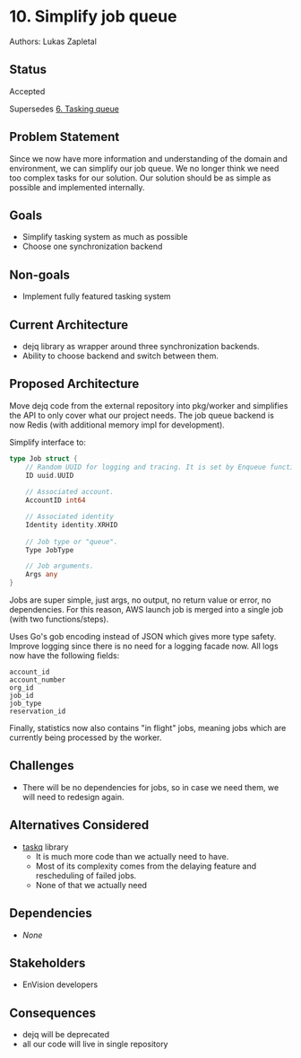 # 10. Simplify job queue

Authors: Lukas Zapletal


## Status

Accepted

Supersedes [6. Tasking queue](006-tasking-queue.md)


## Problem Statement

Since we now have more information and understanding of the domain and environment, we can simplify our job queue.
We no longer think we need too complex tasks for our solution.
Our solution should be as simple as possible and implemented internally.

## Goals

* Simplify tasking system as much as possible
* Choose one synchronization backend


## Non-goals

* Implement fully featured tasking system

## Current Architecture

* dejq library as wrapper around three synchronization backends.
* Ability to choose backend and switch between them.


## Proposed Architecture

Move dejq code from the external repository into pkg/worker and simplifies the API to only cover what our project needs.
The job queue backend is now Redis (with additional memory impl for development).

Simplify interface to:

```go
type Job struct {
	// Random UUID for logging and tracing. It is set by Enqueue function. 
	ID uuid.UUID
	
    // Associated account.
    AccountID int64

    // Associated identity
    Identity identity.XRHID
	
	// Job type or "queue".
	Type JobType

	// Job arguments.
	Args any
}
```

Jobs are super simple, just args, no output, no return value or error, no dependencies.
For this reason, AWS launch job is merged into a single job (with two functions/steps).

Uses Go's gob encoding instead of JSON which gives more type safety.
Improve logging since there is no need for a logging facade now.
All logs now have the following fields:
```
account_id
account_number
org_id
job_id
job_type
reservation_id
```

Finally, statistics now also contains "in flight" jobs, meaning jobs which are currently being processed by the worker.


## Challenges

* There will be no dependencies for jobs, so in case we need them, we will need to redesign again.

## Alternatives Considered

* [taskq](https://taskq.uptrace.dev/) library
  * It is much more code than we actually need to have.
  * Most of its complexity comes from the delaying feature and rescheduling of failed jobs.
  * None of that we actually need

## Dependencies

* _None_


## Stakeholders

* EnVision developers

## Consequences

* dejq will be deprecated
* all our code will live in single repository
